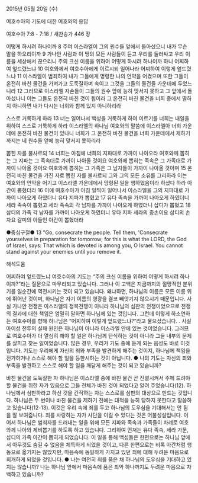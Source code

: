 2015년 05월 20일 (수)

여호수아의 기도에 대한 여호와의 응답  



여호수아 7:8 - 7:18 / 새찬송가 446 장


어떻게 하시려 하나이까
8 주여 이스라엘이 그의 원수들 앞에서 돌아섰으니 내가 무슨 말을 하오리이까 9 가나안 사람과 이 땅의 모든 사람들이 듣고 우리를 둘러싸고 우리 이름을 세상에서 끊으리니 주의 크신 이름을 위하여 어떻게 하시려 하나이까 하니 
어찌하여 엎드렸느냐
10 여호와께서 여호수아에게 이르시되 일어나라 어찌하여 이렇게 엎드렸느냐 
11 이스라엘이 범죄하여 내가 그들에게 명령한 나의 언약을 어겼으며 또한 그들이 온전히 바친 물건을 가져가고 도둑질하며 속이고 그것을 그들의 물건들 가운데에 두었느니라 
12 그러므로 이스라엘 자손들이 그들의 원수 앞에 능히 맞서지 못하고 그 앞에서 돌아섰나니 이는 그들도 온전히 바친 것이 됨이라 그 온전히 바친 물건을 너희 중에서 멸하지 아니하면 내가 다시는 너희와 함께 있지 아니하리라 

스스로 거룩하게 하라
13 너는 일어나서 백성을 거룩하게 하여 이르기를 너희는 내일을 위하여 스스로 거룩하게 하라 이스라엘의 하나님 여호와의 말씀에 이스라엘아 너희 가운데에 온전히 바친 물건이 있나니 너희가 그 온전히 바친 물건을 너희 가운데에서 제하기까지는 네 원수들 앞에 능히 맞서지 못하리라 

뽑힌 자를 불사르되
14 너희는 아침에 너희의 지파대로 가까이 나아오라 여호와께 뽑히는 그 지파는 그 족속대로 가까이 나아올 것이요 여호와께 뽑히는 족속은 그 가족대로 가까이 나아올 것이요 여호와께 뽑히는 그 가족은 그 남자들이 가까이 나아올 것이며 
15 온전히 바친 물건을 가진 자로 뽑힌 자를 불사르되 그와 그의 모든 소유를 그리하라 이는 여호와의 언약을 어기고 이스라엘 가운데에서 망령된 일을 행하였음이라 하셨다 하라 
아간이 뽑혔더라
16 이에 여호수아가 아침 일찍이 일어나서 이스라엘을 그의 지파대로 가까이 나아오게 하였더니 유다 지파가 뽑혔고 17 유다 족속을 가까이 나아오게 하였더니 세라 족속이 뽑혔고 세라 족속의 각 남자를 가까이 나아오게 하였더니 삽디가 뽑혔고 18 삽디의 가족 각 남자를 가까이 나아오게 하였더니 유다 지파 세라의 증손이요 삽디의 손자요 갈미의 아들인 아간이 뽑혔더라 

●중심구절● 13 "Go, consecrate the people. Tell them, 'Consecrate yourselves in preparation for tomorrow; for this is what the LORD, the God of Israel, says: That which is devoted is among you, O Israel. You cannot stand against your enemies until you remove it.

해석도움





어찌하여 엎드렸느냐
여호수아의 기도는 “주의 크신 이름을 위하여 어떻게 하시려 하나이까?”라는 질문으로 마무리되고 있습니다. 그러나 이 고백은 지금까지의 절망적인 분위기를 일순간에 역전시키는 것이 되고 있습니다. 왜냐하면, 하나님의 이름은 모든 이름 위에 뛰어난 것이며, 하나님은 자기 이름의 영광을 결코 빼앗기지 않으시기 때문입니다. 사실 가나안 전쟁은 이스라엘의 정복전쟁이 아니라 하나님의 심판의 전쟁이었으므로 전쟁의 결과에 대한 책임은 엄밀히 말하면 하나님께 있는 것입니다. 그런데 이렇게 하소연하는 여호수아를 향해 하나님은 “어찌하여 이렇게 엎드렸느냐?”라고 물으셨습니다. . 사실 아이성 전투의 실패 원인은 하나님이 아니라 이스라엘 안에 있는 것이었습니다. 그러므로 여호수아가 더 열심히 해야 할 일은 하나님께 탄식하는 것이 아니라 그들 내부의 문제를 살피고 찾는 일이었습니다. 많은 경우, 우리가 기도 중에 듣게 되는 음성도 바로 이것입니다. 기도는 우리에게 자신의 죄와 부족을 발견하게 해주는 것이지, 하나님께 책임을 전가하거나 스스로 해야 할 일을 등한시하는 것이 아닙니다. 
●  나의 기도는 자신의 죄와 부족을 발견하고 스스로 해야 할 일을 깨닫게 해주는 것이 되고 있습니까?  

바친 물건을 도둑질한 자
하나님은 이스라엘 중에 바친 물건 곧 진멸시켜서 주께 드려야 할 물건을 취한 자가 있음으로 그들 전체가 바친 것이 되었다고 알려 주었습니다(12). 하나님께서 심판하라고 하신 것을 간직하는 자는 스스로를 심판의 대상으로 만드는 것입니다. 하나님은 두 번이나 바친 물건을 제하기 전에는 대적을 능히 당하지 못한다고 말씀하고 있습니다(12-13). 이것은 우리 속에 죄를 두고 하나님의 도우심을 기대해서는 안 됨을 잘 보여줍니다. 죄를 사랑하는 자가 사단을 이길 수 있다는 것은 어불성설입니다. 이어서 하나님은 범죄자를 드러내는 일을 위해 모든 지파와 족속과 가족들이 차례로 여호와께 나아와 제비뽑기를 하도록 하고 있습니다. 그리하여 먼저는 유다 족속, 세라 가문, 삽디의 가족 아간이 뽑히게 되었습니다. 이 일을 통해 백성들은 한편으로는 하나님 앞에서 아무것도 숨길 수 없음을 체득하게 되었을 것이고, 다른 한편으로는 비록 아간처럼 행동으로 옮기지는 않았지만, 마음속에 동일하게 가지고 있던 죄에 대해 두려운 마음으로 회개하게 되었을 것입니다. 
●  나는 여전히 죄를 품은 채 하나님의 도우심을 기대하고 있지는 않습니까? 나는 하나님 앞에서 마음속에 품은 죄악 하나까지도 두려운 마음으로 자백하고 있습니까?